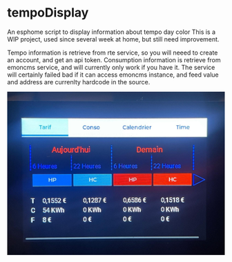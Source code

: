 # tempoDisplay
An esphome script to display information about tempo day color
This is a WIP project, used since several week at home, but still need improvement.

Tempo information is retrieve from rte service, so you will neeed to create an account, and get an api token.
Consumption information is retrieve from emoncms service, and will currently only work if you have it.
The service will certainly failed bad if it can access emoncms instance, and feed value and address are currenlty hardcode in the source.



![Sample Display](sampleDisplay.jpg)

